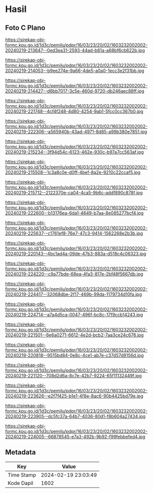# Hasil

## Foto C Plano

https://sirekap-obj-formc.kpu.go.id/1d3c/pemilu/pdpr/16/03/23/20/02/1603232002002-20240219-213647--0ed3ea31-2593-44ad-b61a-a68bf6cb622b.jpg

https://sirekap-obj-formc.kpu.go.id/1d3c/pemilu/pdpr/16/03/23/20/02/1603232002002-20240219-214053--b9ee274e-9a66-4de5-a0a0-1ecc3e2f31bb.jpg

https://sirekap-obj-formc.kpu.go.id/1d3c/pemilu/pdpr/16/03/23/20/02/1603232002002-20240219-214427--d6bb7017-3c5e-460d-9720-db246aec88ff.jpg

https://sirekap-obj-formc.kpu.go.id/1d3c/pemilu/pdpr/16/03/23/20/02/1603232002002-20240219-221748--4cf4f248-4d80-4254-9ab1-5fcc0cc367b0.jpg

https://sirekap-obj-formc.kpu.go.id/1d3c/pemilu/pdpr/16/03/23/20/02/1603232002002-20240219-222306--a565940b-43ad-4971-8d85-a99b380e7851.jpg

https://sirekap-obj-formc.kpu.go.id/1d3c/pemilu/pdpr/16/03/23/20/02/1603232002002-20240219-215234--3f94d54c-6123-462e-930c-b97a7cc563af.jpg

https://sirekap-obj-formc.kpu.go.id/1d3c/pemilu/pdpr/16/03/23/20/02/1603232002002-20240219-215508--1c3a8c0e-d0ff-4bef-8a2e-9210c22ccaf5.jpg

https://sirekap-obj-formc.kpu.go.id/1d3c/pemilu/pdpr/16/03/23/20/02/1603232002002-20240219-215712--2122370e-ca04-4ca5-9b6c-addf890c878f.jpg

https://sirekap-obj-formc.kpu.go.id/1d3c/pemilu/pdpr/16/03/23/20/02/1603232002002-20240219-222600--b13176ea-6da1-4649-b7aa-8e085277bcf4.jpg

https://sirekap-obj-formc.kpu.go.id/1d3c/pemilu/pdpr/16/03/23/20/02/1603232002002-20240219-225637--c1761ef8-76e7-47c3-9414-1562268e2b3b.jpg

https://sirekap-obj-formc.kpu.go.id/1d3c/pemilu/pdpr/16/03/23/20/02/1603232002002-20240219-220143--4bc1ad4a-09de-47b3-883a-d518c4c06323.jpg

https://sirekap-obj-formc.kpu.go.id/1d3c/pemilu/pdpr/16/03/23/20/02/1603232002002-20240219-224220--c9a77bde-68ea-4fa3-817e-2bf48f5667db.jpg

https://sirekap-obj-formc.kpu.go.id/1d3c/pemilu/pdpr/16/03/23/20/02/1603232002002-20240219-224417--32068dbe-2f17-469b-99da-1179734d10fa.jpg

https://sirekap-obj-formc.kpu.go.id/1d3c/pemilu/pdpr/16/03/23/20/02/1603232002002-20240219-224714--a7a4d5ca-0047-496f-bc8c-17f9ccb14243.jpg

https://sirekap-obj-formc.kpu.go.id/1d3c/pemilu/pdpr/16/03/23/20/02/1603232002002-20240219-221501--6e6a0271-6612-4e2d-bcb2-7aa3ce24c676.jpg

https://sirekap-obj-formc.kpu.go.id/1d3c/pemilu/pdpr/16/03/23/20/02/1603232002002-20240219-220818--9515bd84-0e8c-4ce1-ab7e-c37d57d9156d.jpg

https://sirekap-obj-formc.kpu.go.id/1d3c/pemilu/pdpr/16/03/23/20/02/1603232002002-20240219-221120--708d2d6a-8c7e-42b7-9224-65f11132449f.jpg

https://sirekap-obj-formc.kpu.go.id/1d3c/pemilu/pdpr/16/03/23/20/02/1603232002002-20240219-223626--e2f7f425-b1e1-4f8e-8ac6-90b4425bd79e.jpg

https://sirekap-obj-formc.kpu.go.id/1d3c/pemilu/pdpr/16/03/23/20/02/1603232002002-20240219-223905--dc5fc37a-64b7-4036-80d1-f8b604a27434.jpg

https://sirekap-obj-formc.kpu.go.id/1d3c/pemilu/pdpr/16/03/23/20/02/1603232002002-20240219-224005--66878545-e7a3-492b-9b92-f99febbefed4.jpg


## Metadata

| Key        | Value               |
| ---------- | ------------------- |
| Time Stamp | 2024-02-19 23:03:49 |
| Kode Dapil | 1602                |



